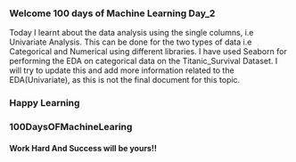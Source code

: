### Welcome 100 days of Machine Learning Day_2

Today I learnt about the data analysis using the single columns, i.e Univariate Analysis.
This can be done for the two types of data i.e Categorical and Numerical using different libraries.
I have used Seaborn for performing the EDA on categorical data on the Titanic_Survival Dataset. 
I will try to update this and add more information related to the EDA(Univariate), as this is not the final document for this topic.

### Happy Learning
### 100DaysOFMachineLearing
#### Work Hard And Success will be yours!!

